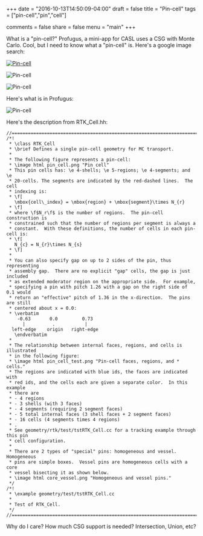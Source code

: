 +++
date = "2016-10-13T14:50:09-04:00"
draft = false
title = "Pin-cell"
tags = ["pin-cell","pin","cell"]

comments = false
share = false
menu = "main"
+++

What is a "pin-cell?" Profugus, a mini-app for CASL uses a CSG with Monte Carlo. 
Cool, but I need to know what a "pin-cell" is. Here's a google image search:

[![Pin-cell](http://rpg.jaea.go.jp/else/rpd/report/report1/LWR-benchmark/UO2-Pin.gif)](http://rpg.jaea.go.jp/else/rpd/report/report1/LWR-benchmark/general.htm)

![Pin-cell](http://inspirehep.net/record/1326018/files/pin-cell-specification.png)

![Pin-cell](http://article.sapub.org/image/10.5923.j.jnpp.20160604.01_001.gif)

Here's what is in Profugus:

![Pin-cell](/images/20161013/pin_cell_test.png)

Here's the description from RTK_Cell.hh:

~~~~
//===========================================================================//
/*!
 * \class RTK_Cell
 * \brief Defines a single pin-cell geometry for MC transport.
 *
 * The following figure represents a pin-cell:
 * \image html pin_cell.png "Pin cell"
 * This pin cells has: \e 4-shells; \e 5-regions; \e 4-segments; and \e
 * 20-cells. The segments are indicated by the red-dashed lines.  The cell
 * indexing is:
 * \f[
   \mbox{cell\_index} = \mbox{region} + \mbox{segment}\times N_{r}
 * \f]
 * where \f$N_r\f$ is the number of regions.  The pin-cell construction is
 * constrained such that the number of regions per segment is always a
 * constant.  With these definitions, the number of cells in each pin-cell is:
 * \f[
   N_{c} = N_{r}\times N_{s}
 * \f]
 *
 * You can also specify gap on up to 2 sides of the pin, thus representing
 * assembly gap.  There are no explicit "gap" cells, the gap is just included
 * as extended moderator region on the appropriate side.  For example,
 * specifying a pin with pitch 1.26 with a gap on the right side of 0.1 would
 * return an "effective" pitch of 1.36 in the x-direction.  The pins are still
 * centered about x = 0.0:
 * \verbatim
    -0.63       0.0         0.73
      |          .           |
  left-edge    origin   right-edge
   \endverbatim
 *
 * The relationship between internal faces, regions, and cells is illustrated
 * in the following figure:
 * \image html pin_cell_test.png "Pin-cell faces, regions, and * cells."
 * The regions are indicated with blue ids, the faces are indicated with
 * red ids, and the cells each are given a separate color.  In this example
 * there are
 * - 4 regions
 * - 3 shells (with 3 faces)
 * - 4 segments (requiring 2 segment faces)
 * - 5 total internal faces (3 shell faces + 2 segment faces)
 * - 16 cells (4 segments times 4 regions)
 * .
 * See geometry/rtk/test/tstRTK_Cell.cc for a tracking example through this pin
 * cell configuration.
 *
 * There are 2 types of "special" pins: homogeneous and vessel.  Homogeneous
 * pins are simple boxes.  Vessel pins are homogeneous cells with a core
 * vessel bisecting it as shown below.
 * \image html core_vessel.png "Homogeneous and vessel pins."
 */
/*!
 * \example geometry/test/tstRTK_Cell.cc
 *
 * Test of RTK_Cell.
 */
//===========================================================================//
~~~~

Why do I care? How much CSG support is needed? Intersection, Union, etc?